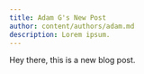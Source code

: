 ```yaml
---
title: Adam G's New Post
author: content/authors/adam.md
description: Lorem ipsum.
---
```


Hey there, this is a new blog post.
